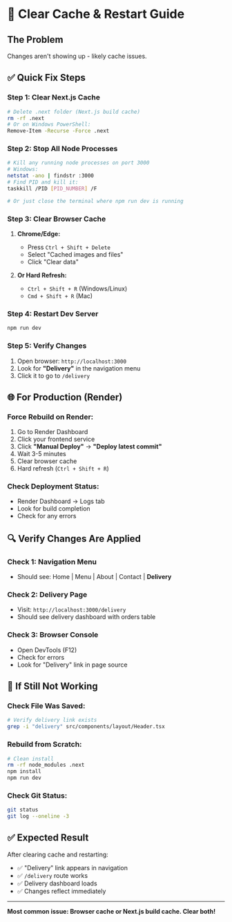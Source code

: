 # 🔄 Clear Cache & Restart Guide

## The Problem
Changes aren't showing up - likely cache issues.

## ✅ Quick Fix Steps

### **Step 1: Clear Next.js Cache**
```bash
# Delete .next folder (Next.js build cache)
rm -rf .next
# Or on Windows PowerShell:
Remove-Item -Recurse -Force .next
```

### **Step 2: Stop All Node Processes**
```bash
# Kill any running node processes on port 3000
# Windows:
netstat -ano | findstr :3000
# Find PID and kill it:
taskkill /PID [PID_NUMBER] /F

# Or just close the terminal where npm run dev is running
```

### **Step 3: Clear Browser Cache**
1. **Chrome/Edge:**
   - Press `Ctrl + Shift + Delete`
   - Select "Cached images and files"
   - Click "Clear data"

2. **Or Hard Refresh:**
   - `Ctrl + Shift + R` (Windows/Linux)
   - `Cmd + Shift + R` (Mac)

### **Step 4: Restart Dev Server**
```bash
npm run dev
```

### **Step 5: Verify Changes**
1. Open browser: `http://localhost:3000`
2. Look for **"Delivery"** in the navigation menu
3. Click it to go to `/delivery`

## 🌐 For Production (Render)

### **Force Rebuild on Render:**
1. Go to Render Dashboard
2. Click your frontend service
3. Click **"Manual Deploy"** → **"Deploy latest commit"**
4. Wait 3-5 minutes
5. Clear browser cache
6. Hard refresh (`Ctrl + Shift + R`)

### **Check Deployment Status:**
- Render Dashboard → Logs tab
- Look for build completion
- Check for any errors

## 🔍 Verify Changes Are Applied

### **Check 1: Navigation Menu**
- Should see: Home | Menu | About | Contact | **Delivery**

### **Check 2: Delivery Page**
- Visit: `http://localhost:3000/delivery`
- Should see delivery dashboard with orders table

### **Check 3: Browser Console**
- Open DevTools (F12)
- Check for errors
- Look for "Delivery" link in page source

## 🐛 If Still Not Working

### **Check File Was Saved:**
```bash
# Verify delivery link exists
grep -i "delivery" src/components/layout/Header.tsx
```

### **Rebuild from Scratch:**
```bash
# Clean install
rm -rf node_modules .next
npm install
npm run dev
```

### **Check Git Status:**
```bash
git status
git log --oneline -3
```

## ✅ Expected Result

After clearing cache and restarting:
- ✅ "Delivery" link appears in navigation
- ✅ `/delivery` route works
- ✅ Delivery dashboard loads
- ✅ Changes reflect immediately

---

**Most common issue: Browser cache or Next.js build cache. Clear both!**

